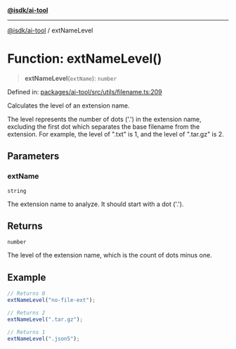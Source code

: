 [**@isdk/ai-tool**](../README.md)

***

[@isdk/ai-tool](../globals.md) / extNameLevel

# Function: extNameLevel()

> **extNameLevel**(`extName`): `number`

Defined in: [packages/ai-tool/src/utils/filename.ts:209](https://github.com/isdk/ai-tool.js/blob/79d5773fa454dc7789b1291b1ebd73e4c1b93154/src/utils/filename.ts#L209)

Calculates the level of an extension name.

The level represents the number of dots ('.') in the extension name, excluding the first dot which separates
the base filename from the extension. For example, the level of ".txt" is 1, and the level of ".tar.gz" is 2.

## Parameters

### extName

`string`

The extension name to analyze. It should start with a dot ('.').

## Returns

`number`

The level of the extension name, which is the count of dots minus one.

## Example

```typescript
// Returns 0
extNameLevel("no-file-ext");

// Returns 2
extNameLevel(".tar.gz");

// Returns 1
extNameLevel(".json5");
```
